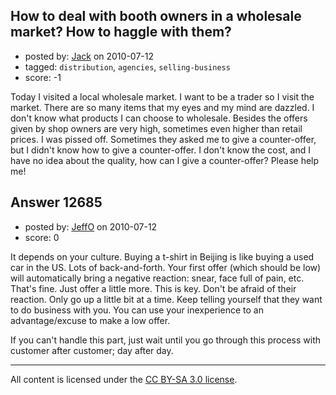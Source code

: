 ## How to deal with booth owners in a wholesale market? How to haggle with them?

- posted by: [Jack](https://stackexchange.com/users/-1/3751-jack) on 2010-07-12
- tagged: `distribution`, `agencies`, `selling-business`
- score: -1

Today I visited a local wholesale market. I want to be a trader so I visit the market. There are so many items that my eyes and my mind are dazzled. I don't know what products I can choose to wholesale. Besides the offers given by shop owners are very high, sometimes even higher than retail prices. I was pissed off. Sometimes they asked me to give a counter-offer, but I didn't know how to give a counter-offer. I don't know the cost, and I have no idea about the quality, how can I give a counter-offer? Please help me!


## Answer 12685

- posted by: [JeffO](https://stackexchange.com/users/-1/1796-jeffo) on 2010-07-12
- score: 0

It depends on your culture. Buying a t-shirt in Beijing is like buying a used car in the US. Lots of back-and-forth. Your first offer (which should be low) will automatically bring a negative reaction: snear, face full of pain, etc. That's fine. Just offer a little more. This is key. Don't be afraid of their reaction. Only go up a little bit at a time. Keep telling yourself that they want to do business with you. You can use your inexperience to an advantage/excuse to make a low offer.

If you can't handle this part, just wait until you go through this process with customer after customer; day after day.



---

All content is licensed under the [CC BY-SA 3.0 license](https://creativecommons.org/licenses/by-sa/3.0/).
